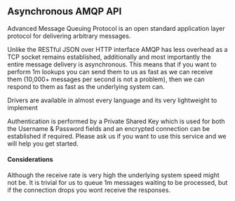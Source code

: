 <h2>Asynchronous AMQP API</h2>

Advanced Message Queuing Protocol is an open standard application layer protocol for delivering arbitrary messages.

Unlike the RESTful JSON over HTTP interface AMQP has less overhead as a TCP socket remains established, additionally and most importantly the entire message delivery is asynchronous. This means that if you want to perform 1m lookups you can send them to us as fast as we can receive them (10,000+ messages per second is not a problem), then we can respond to them as fast as the underlying system can.

Drivers are available in almost every language and its very lightweight to implement

Authentication is performed by a Private Shared Key which is used for both the Username & Password fields and an encrypted connection can be established if required. Please ask us if you want to use this service and we will help you get started.

<h4>Considerations</h4>

Although the receive rate is very high the underlying system speed might not be. 
It is trivial for us to queue 1m messages waiting to be processed, but if the connection drops you wont receive the responses.
